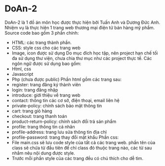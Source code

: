 # DoAn-2
DoAn-2 là 1 đồ án môn học được thực hiện bởi Tuấn Anh và Dương Đức Anh. Nhiệm vụ là thực hiện 1 trang web thương mại điện tử bán hàng mỹ phẩm.
Source code bao gồm 3 phần chính:
  + HTML: các trang thành phần.
  + CSS: style css cho các trang web
  + Image, icon được sử dụng
Do mục đích học tập, nên project hạn chế tối đa sử dụng thư viện, chưa chia thư mục như các project thực tế. Các ngôn ngữ được sử dụng bao gồm:
  + Html, css
  + Javascript
  + Php (chưa được public)
Phần html gồm các trang sau:
  + register: trang đăng ký thành viên
  + login: trang đăng nhập
  + introduce: giới thiệu về trang web
  + contact: thông tin các cơ sở, điện thoại, email liên hệ
  + private-policy: chính sách bảo mật thông tin
  + cart: trang giỏ hàng
  + checkout: trang thanh toán
  + product-return-policy: chính sách đổi trả sản phẩm
  + profile: trang thông tin cá nhân
  + profile-address: trang lưu sửa thông tin địa chỉ
  + profile-password: trang thay đổi mật khẩu
 Phần css:
  + File main.css sẽ lưu code style của tất cả các trang web. phần tên của class sẽ chứa từ đầu tiên để chỉ class đó thuộc trang nào,
      các từ sau nhắm nêu nội dung được style.
  + Trước mỗi phần style của các trang đều có chú thích cho dễ tìm.
